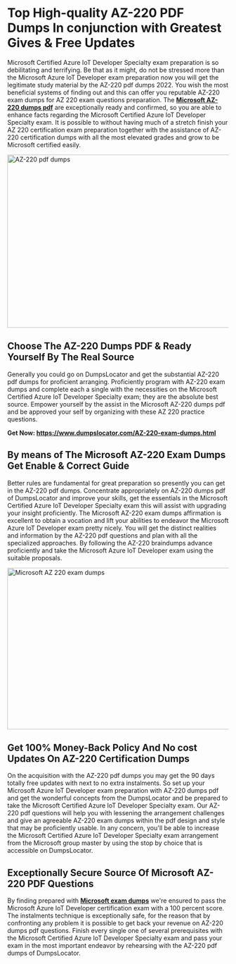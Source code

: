 <h1><strong>Top High-quality AZ-220 PDF Dumps In conjunction with Greatest Gives &amp; Free Updates</strong></h1>
<p>Microsoft Certified Azure IoT Developer Specialty exam preparation is so debilitating and terrifying. Be that as it might, do not be stressed more than the Microsoft Azure IoT Developer exam preparation now you will get the legitimate study material by the AZ-220 pdf dumps 2022. You wish the most beneficial systems of finding out and this can offer you reputable AZ-220 exam dumps for AZ 220 exam questions preparation. The <strong><a href="https://www.dumpslocator.com/AZ-220-exam-dumps.html">Microsoft AZ-220 dumps pdf</a></strong> are exceptionally ready and confirmed, so you are able to enhance facts regarding the Microsoft Certified Azure IoT Developer Specialty exam. It is possible to without having much of a stretch finish your AZ 220 certification exam preparation together with the assistance of AZ-220 certification dumps with all the most elevated grades and grow to be Microsoft certified easily.</p>
<p><img src="https://i.ibb.co/SKhFh8d/Pastel-Purple-Computer-UI-Class-Syllabus-Education-Presentation.png" alt="AZ-220 pdf dumps" width="700" height="393" /></p>
<h2><strong>Choose The AZ-220 Dumps PDF &amp; Ready Yourself By The Real Source</strong></h2>
<p>Generally you could go on DumpsLocator and get the substantial AZ-220 pdf dumps for proficient arranging. Proficiently program with AZ-220 exam dumps and complete each a single with the necessities on the Microsoft Certified Azure IoT Developer Specialty exam; they are the absolute best source. Empower yourself by the assist in the Microsoft AZ-220 dumps pdf and be approved your self by organizing with these AZ 220 practice questions.</p>
<p><strong>Get Now: <a href="https://www.dumpslocator.com/AZ-220-exam-dumps.html">https://www.dumpslocator.com/AZ-220-exam-dumps.html</a></strong></p>
<h2><strong>By means of The Microsoft AZ-220 Exam Dumps Get Enable &amp; Correct Guide</strong></h2>
<p>Better rules are fundamental for great preparation so presently you can get in the AZ-220 pdf dumps. Concentrate appropriately on AZ-220 dumps pdf of DumpsLocator and improve your skills, get the essentials in the Microsoft Certified Azure IoT Developer Specialty exam this will assist with upgrading your insight proficiently. The Microsoft AZ-220 exam dumps affirmation is excellent to obtain a vocation and lift your abilities to endeavor the Microsoft Azure IoT Developer exam pretty nicely. You will get the distinct realities and information by the AZ-220 pdf questions and plan with all the specialized approaches. By following the AZ-220 braindumps advance proficiently and take the Microsoft Azure IoT Developer exam using the suitable proposals.</p>
<p><a href="https://www.dumpslocator.com/AZ-220-exam-dumps.html"><img src="https://i.ibb.co/NtZbgjG/Blue-and-White-Medical-Dental-Clinic-Facebook-Ad.png" alt="Microsoft AZ 220 exam dumps" width="700" height="367" /></a></p>
<h2><strong>Get 100% Money-Back Policy And No cost Updates On AZ-220 Certification Dumps</strong></h2>
<p>On the acquisition with the AZ-220 pdf dumps you may get the 90 days totally free updates with next to no extra instalments. So set up your Microsoft Azure IoT Developer exam preparation with AZ-220 dumps pdf and get the wonderful concepts from the DumpsLocator and be prepared to take the Microsoft Certified Azure IoT Developer Specialty exam. Our AZ-220 pdf questions will help you with lessening the arrangement challenges and give an agreeable AZ-220 exam dumps within the pdf design and style that may be proficiently usable. In any concern, you'll be able to increase the Microsoft Certified Azure IoT Developer Specialty exam arrangement from the Microsoft group master by using the stop by choice that is accessible on DumpsLocator.</p>
<h2><strong>Exceptionally Secure Source Of Microsoft AZ-220 PDF Questions</strong></h2>
<p>By finding prepared with <strong><a href="https://www.dumpslocator.com/microsoft-exams.html">Microsoft exam dumps</a></strong> we're ensured to pass the Microsoft Azure IoT Developer certification exam with a 100 percent score. The instalments technique is exceptionally safe, for the reason that by confronting any problem it is possible to get back your revenue on AZ-220 dumps pdf questions. Finish every single one of several prerequisites with the Microsoft Certified Azure IoT Developer Specialty exam and pass your exam in the most important endeavor by rehearsing with the AZ-220 pdf dumps of DumpsLocator.</p>
